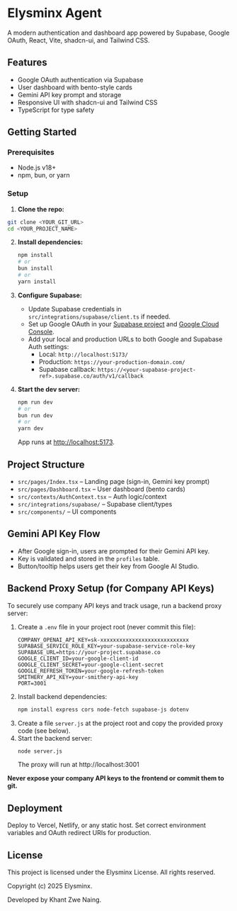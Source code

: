 # Elysminx Agent

A modern authentication and dashboard app powered by Supabase, Google OAuth, React, Vite, shadcn-ui, and Tailwind CSS.

## Features

- Google OAuth authentication via Supabase
- User dashboard with bento-style cards
- Gemini API key prompt and storage
- Responsive UI with shadcn-ui and Tailwind CSS
- TypeScript for type safety

## Getting Started

### Prerequisites

- Node.js v18+
- npm, bun, or yarn

### Setup

1. **Clone the repo:**

```sh
git clone <YOUR_GIT_URL>
cd <YOUR_PROJECT_NAME>
```

2. **Install dependencies:**
   ```sh
   npm install
   # or
   bun install
   # or
   yarn install
   ```
3. **Configure Supabase:**

   - Update Supabase credentials in `src/integrations/supabase/client.ts` if needed.
   - Set up Google OAuth in your [Supabase project](https://app.supabase.com/project/_/auth/providers) and [Google Cloud Console](https://console.cloud.google.com/apis/credentials).
   - Add your local and production URLs to both Google and Supabase Auth settings:
     - Local: `http://localhost:5173/`
     - Production: `https://your-production-domain.com/`
     - Supabase callback: `https://<your-supabase-project-ref>.supabase.co/auth/v1/callback`

4. **Start the dev server:**
   ```sh
   npm run dev
   # or
   bun run dev
   # or
   yarn dev
   ```
   App runs at [http://localhost:5173](http://localhost:5173).

## Project Structure

- `src/pages/Index.tsx` – Landing page (sign-in, Gemini key prompt)
- `src/pages/Dashboard.tsx` – User dashboard (bento cards)
- `src/contexts/AuthContext.tsx` – Auth logic/context
- `src/integrations/supabase/` – Supabase client/types
- `src/components/` – UI components

## Gemini API Key Flow

- After Google sign-in, users are prompted for their Gemini API key.
- Key is validated and stored in the `profiles` table.
- Button/tooltip helps users get their key from Google AI Studio.

## Backend Proxy Setup (for Company API Keys)

To securely use company API keys and track usage, run a backend proxy server:

1. Create a `.env` file in your project root (never commit this file):
   ```env
   COMPANY_OPENAI_API_KEY=sk-xxxxxxxxxxxxxxxxxxxxxxxxxxxx
   SUPABASE_SERVICE_ROLE_KEY=your-supabase-service-role-key
   SUPABASE_URL=https://your-project.supabase.co
   GOOGLE_CLIENT_ID=your-google-client-id
   GOOGLE_CLIENT_SECRET=your-google-client-secret
   GOOGLE_REFRESH_TOKEN=your-google-refresh-token
   SMITHERY_API_KEY=your-smithery-api-key
   PORT=3001
   ```
2. Install backend dependencies:
   ```sh
   npm install express cors node-fetch supabase-js dotenv
   ```
3. Create a file `server.js` at the project root and copy the provided proxy code (see below).
4. Start the backend server:
   ```sh
   node server.js
   ```
   The proxy will run at http://localhost:3001

**Never expose your company API keys to the frontend or commit them to git.**

## Deployment

Deploy to Vercel, Netlify, or any static host. Set correct environment variables and OAuth redirect URIs for production.

## License

This project is licensed under the Elysminx License. All rights reserved.

Copyright (c) 2025 Elysminx.

Developed by Khant Zwe Naing.
